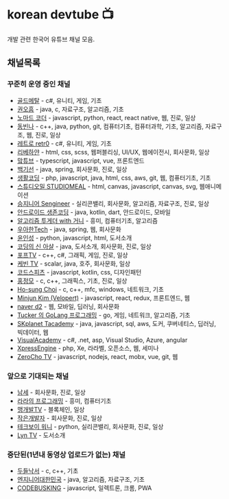 # korean devtube 📺
개발 관련 한국어 유튜브 채널 모음.

## 채널목록
### 꾸준히 운영 중인 채널
- [골드메탈](https://www.youtube.com/user/GoldmetalYT) - c#, 유니티, 게임, 기초
- [권오흠](https://www.youtube.com/channel/UC-cOmaeWLm7Ii7erMQNatvA) - java, c, 자료구조, 알고리즘, 기초
- [노마드 코더](https://www.youtube.com/channel/UCUpJs89fSBXNolQGOYKn0YQ) - javascript, python, react, react native, 웹, 진로, 일상
- [동빈나](https://www.youtube.com/channel/UChflhu32f5EUHlY7_SetNWw) - c++, java, python, git, 컴퓨터기초, 컴퓨터과학, 기초, 알고리즘, 자료구조, 웹, 진로, 일상
- [레트로 retr0](https://www.youtube.com/channel/UCRWq4MPqifkmT2GyL2d2ZAQ) - c#, 유니티, 게임, 기초
- [리베하얀](https://www.youtube.com/channel/UCq7-gOh15ChDcFJ9xN9SYmg) - html, css, scss, 웹퍼블리싱, UI/UX, 웹에이전시, 회사문화, 일상
- [맠튜브](https://www.youtube.com/user/2woongjae) - typescript, javascript, vue, 프론트엔드
- [백기선](https://www.youtube.com/user/whiteship2000) - java, spring, 회사문화, 진로, 일상
- [생활코딩](https://www.youtube.com/user/egoing2/) - php, javascript, java, html, css, aws, git, 웹, 컴퓨터기초, 기초
- [스튜디오밀 STUDIOMEAL](https://www.youtube.com/channel/UC_s1FC7s5YVwDImzv-WG93Q) - html, canvas, javascript, canvas, svg, 웹애니메이션
- [승지니어 Sengineer](https://www.youtube.com/channel/UCW4ixpFivk6eJl8b5bFOLkg) - 실리콘밸리, 회사문화, 알고리즘, 자료구조, 진로, 일상
- [안드로이드 생존코딩](https://www.youtube.com/channel/UCz9n4yRsYYryRjrSCK0-YWA) - java, kotlin, dart, 안드로이드, 모바일
- [알고리즘 투게더 with 거니](https://www.youtube.com/channel/UCO7g158NWgLyn98z8v3zduA) - 흥미, 컴퓨터기초, 알고리즘
- [우아한Tech](https://www.youtube.com/channel/UC-mOekGSesms0agFntnQang) - java, spring, 웹, 회사문화
- [윤인성](https://www.youtube.com/channel/UCJM7NRGBP9l5xOXU4XEU6UA/videos) - python, javascript, html, 도서소개
- [코딩의 신 아샬](https://www.youtube.com/channel/UCLLncfeIYljE0o_yUw7MkcA) - java, 도서소개, 회사문화, 진로, 일상
- [포프TV](https://www.youtube.com/channel/UC63J0Q5huHSlbNT3KxvAaHQ) - c++, c#, 그래픽, 게임, 진로, 일상
- [케빈 TV](https://www.youtube.com/channel/UCsOJxLxzQl8IbwGS-Cp5t8w) - scalar, java, 호주, 회사문화, 일상
- [코드스피츠](https://www.youtube.com/channel/UCKXBpFPbho1tp-Ntlfc25kA) - javascript, kotlin, css, 디자인패턴
- [홍정모](https://www.youtube.com/channel/UCg6IlhycdYiK_nWB3spjIqA) - c, c++, 그래픽스, 기초, 진로, 일상
- [Ho-sung Choi](https://www.youtube.com/channel/UCdGTtaI-ERLjzZNLuBj3X6A) - c, c++, mfc, windows, 네트워크, 기초
- [Minjun Kim (Velopert)](https://www.youtube.com/channel/UCmMgRlN-3GKQ_CH7cOtLdvg) - javascript, react, redux, 프론트엔드, 웹
- [naver d2](https://www.youtube.com/channel/UCNrehnUq7Il-J7HQxrzp7CA/) - 웹, 모바일, 딥러닝, 회사문화
- [Tucker 의 GoLang 프로그래밍](https://www.youtube.com/channel/UCZp_ftx6UB_32VfVmlS3o_A) - go, 게임, 네트워크, 알고리즘, 기초
- [SKplanet Tacademy](https://www.youtube.com/channel/UCtV98yyffjUORQRGTuLHomw) - java, javascript, sql, aws, 도커, 쿠버네티스, 딥러닝, 빅데이터, 웹
- [VisualAcademy](https://www.youtube.com/user/visualacademy) - c#, .net, asp, Visual Studio, Azure, angular
- [XpressEngine](https://www.youtube.com/channel/UCmkz_6tNPIUeQKxh61s90mg) - php, Xe, 라라벨, 오픈소스, 웹, 세미나
- [ZeroCho TV](https://www.youtube.com/channel/UCp-vBtwvBmDiGqjvLjChaJw) - javascript, nodejs, react, mobx, vue, git, 웹

### 앞으로 기대되는 채널
- [남세](https://www.youtube.com/user/EchoNamSe/) - 회사문화, 진로, 일상
- [라라의 프로그래밍](https://www.youtube.com/channel/UCjWnBKjlXv550KDiBjtW8vQ) - 흥미, 컴퓨터기초
- [맹개발TV](https://www.youtube.com/user/myh013) - 블록체인, 일상
- [작은개발자](https://www.youtube.com/channel/UCeenZhDWiyzeneiDrKtzZJA/) - 회사문화, 진로, 일상
- [테크보이 워니](https://www.youtube.com/channel/UC0uDM1xZMNBAoW2xnzhAQ7g/) - python, 실리콘밸리, 회사문화, 진로, 일상
- [Lyn TV](https://www.youtube.com/channel/UCi0AcmKGMkNyTC20b5aNkaQ) - 도서소개

### 중단된(1년내 동영상 업로드가 없는) 채널
- [두들낙서](https://www.youtube.com/channel/UCmGcqqKdIKnH_-oHnkoyshg/) - c, c++, 기초
- [엔지니어대한민국](https://www.youtube.com/channel/UCWMAh9cSkEn8v42YRO90BHA) - java, 알고리즘, 자료구조, 기초
- [CODEBUSKING](https://www.youtube.com/channel/UCrKE8ihOKHxYHBzI0Ys-Oow/) - javascript, 일렉트론, 크롬, PWA

